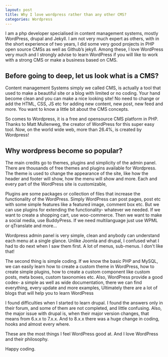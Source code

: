 ```yaml
---
layout: post
title: Why I love wordpress rather than any other CMS?
categories: Wordpress
---
```

I am a php developer specialised in content management systems, mostly WordPress, drupal and Jekyll. I am not very much expert as others, with in the short experience of two years, I did some very good projects in PHP open source CMSs as well as Github’s jekyll. Among these, I love WordPress very much and I strongly advise to learn WordPress if you will like to work with a strong CMS or make a business based on CMS.

## Before going to deep, let us look what is a CMS?

Content management Systems simply we called CMS, is actually a tool that used to make a beautiful site or a blog with limited or no coding. Your hand become clean and you can make a nice looking site! No need to change or add the HTML, CSS, JS etc for adding new content, new post, new feed and more. You want to know a little bit about the CMS concepts.

So comes to Wordpress, it is a free and opensource CMS platform in PHP. Thanks to Matt Mullenweg, the creator of WordPress for this super easy tool. Now, on the world wide web, more than 26.4%, is created by Wordpress!

## Why wordpress become so popular?

The main credits go to themes, plugins and simplicity of the admin panel. There are thousands of free themes and plugins available for Wordpress. The theme is used to change the appearance of the site, like how the header and footer will show, how the menu will show and more. Each and every part of the WordPress site is customizable,

Plugins are some packages or collection of files that increase the functionality of the WordPress. Simply WordPress can post pages, post etc with some simple features like a featured image, comment box etc. But we can use plugins for extending the functionality- whatever we needed. If we want to create a shopping cart, use woo-commerce. Then we want to make a social media, use BuddyPress. If we need multilanguage just use WPML or qTranslate and more...

Wordpress admin panel is very simple, clean and anybody can understand each menu at a single glance. Unlike Joomla and drupal, I confused what I had to do next when I saw them first. A lot of menus, sub-menus. I don't like that!

The second thing is simple coding. If we know the basic PHP and MySQL, we can easily learn how to create a custom theme in WordPress, how to create simple plugins, how to create a custom component like custom posts, meta boxes, custom taxonomies etc. Also, WordPress provide a good codex- a simple as well as wide documentation, there we can find everything, every update and more examples, Ultimately there are a lot of blogs that will help you to learn WordPress

I found difficulties when I started to learn drupal. I found the answers only in their forum, and some of them are not completed, and little confusing. Also, the major issue with drupal is, when their major version changes, that means from 6.x.x to 7.x.x. And to 8.x.x there was a huge change in coding, hooks and almost every where.

These are the most things I feel WordPress good at. And I love WordPress and their philosophy. 

Happy coding.